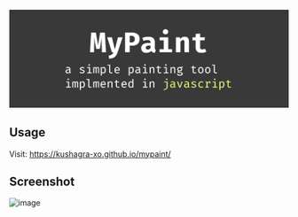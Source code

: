 ![mypaint header](mypaint.png)

## Usage
Visit: https://kushagra-xo.github.io/mypaint/
## Screenshot
![image](https://github.com/kushagra-xo/mypaint/assets/106916795/c51f6957-09c5-49ca-8081-d67a36336637)
